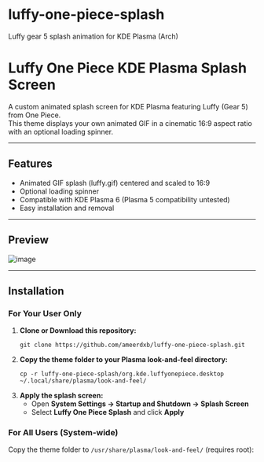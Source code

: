 # luffy-one-piece-splash
Luffy gear 5 splash animation for KDE Plasma (Arch)

# Luffy One Piece KDE Plasma Splash Screen

A custom animated splash screen for KDE Plasma featuring Luffy (Gear 5) from One Piece.  
This theme displays your own animated GIF in a cinematic 16:9 aspect ratio with an optional loading spinner.

---

## Features

- Animated GIF splash (luffy.gif) centered and scaled to 16:9
- Optional loading spinner
- Compatible with KDE Plasma 6 (Plasma 5 compatibility untested)
- Easy installation and removal

---

## Preview

![image](https://github.com/user-attachments/assets/78d6d0f6-4140-43b7-bf5a-d0ab63dce059)


---

## Installation

### **For Your User Only**

1. **Clone or Download this repository:**
    ```
    git clone https://github.com/ameerdxb/luffy-one-piece-splash.git
    ```
2. **Copy the theme folder to your Plasma look-and-feel directory:**
    ```
    cp -r luffy-one-piece-splash/org.kde.luffyonepiece.desktop ~/.local/share/plasma/look-and-feel/
    ```
3. **Apply the splash screen:**
    - Open **System Settings → Startup and Shutdown → Splash Screen**
    - Select **Luffy One Piece Splash** and click **Apply**

### **For All Users (System-wide)**

Copy the theme folder to `/usr/share/plasma/look-and-feel/` (requires root):

